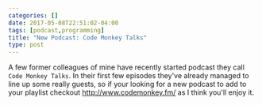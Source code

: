 ```yaml
---
categories: []
date: 2017-05-08T22:51:02-04:00
tags: [podcast,programming]
title: "New Podcast: Code Monkey Talks"
type: post
---
```


A few former colleagues of mine have recently started podcast they call `Code Monkey Talks`. In their first few 
episodes they've already managed to line up some really guests, so if your looking for a new podcast to add to 
your playlist checkout http://www.codemonkey.fm/ as I think you'll enjoy it.
